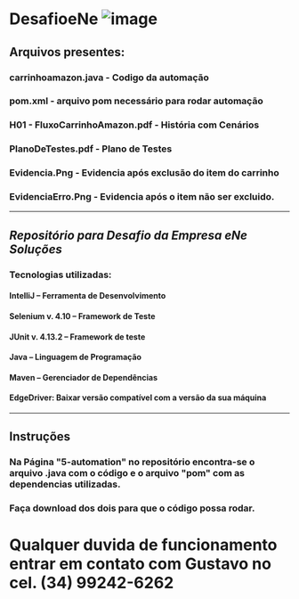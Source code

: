 # DesafioeNe                                               ![image](https://github.com/Bataglioni12/DesafioeNe/assets/147080620/001d8cdf-af56-4cfa-bad9-99a15f7eed16)           
## Arquivos presentes:
### carrinhoamazon.java - Codigo da automação
### pom.xml - arquivo pom necessário para rodar automação
### H01 - FluxoCarrinhoAmazon.pdf - História com Cenários
### PlanoDeTestes.pdf - Plano de Testes 
### Evidencia.Png - Evidencia após exclusão do item do carrinho
### EvidenciaErro.Png - Evidencia após o item não ser excluido.
---------------------------------------------------------------------------------

##  **_Repositório para Desafio da Empresa eNe Soluções_**
### Tecnologias utilizadas:
#### IntelliJ – Ferramenta de Desenvolvimento
#### Selenium v. 4.10 – Framework de Teste
#### JUnit v. 4.13.2 – Framework de teste
#### Java – Linguagem de Programação
#### Maven – Gerenciador de Dependências 
#### EdgeDriver: Baixar versão compatível com a versão da sua máquina
----------------------------------------------------------------------------------

## Instruções
### Na Página "5-automation" no repositório encontra-se o arquivo .java com o código e o arquivo "pom" com as dependencias utilizadas. 
### Faça download dos dois para que o código possa rodar.

# Qualquer duvida de funcionamento entrar em contato com Gustavo no cel. (34) 99242-6262
